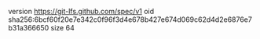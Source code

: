 version https://git-lfs.github.com/spec/v1
oid sha256:6bcf60f20e7e342c0f96f3d4e678b427e674d069c62d4d2e6876e7b31a366650
size 64
